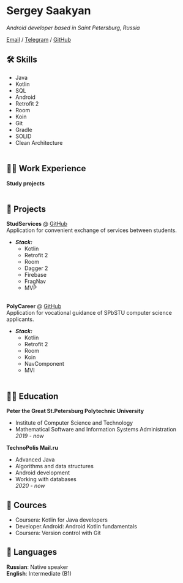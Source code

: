 # Sergey Saakyan

_Android developer based in Saint Petersburg, Russia_ <br>

[Email](mailto:ogamoga.dev@gmail.com) / [Telegram](https://t.me/ogamoga/) / [GitHub](https://github.com/ogamoga/)


## 🛠 Skills

 - Java
 - Kotlin
 - SQL
 - Android
 - Retrofit 2
 - Room
 - Koin
 - Git
 - Gradle
 - SOLID
 - Clean Architecture
<br><br>

## 👨‍💻 Work Experience

**Study projects**
<br><br>
    
## 💼 Projects

**StudServices** @ [GitHub](https://github.com/studservices/studservices-android/) <br>
Application for convenient exchange of services between students.

  - **_Stack:_**
    - Kotlin
    - Retrofit 2
    - Room
    - Dagger 2
    - Firebase
    - FragNav
    - MVP
<br><br>

**PolyCareer** @ [GitHub](https://github.com/polycareer/polycareer-android/) <br>
Application for vocational guidance of SPbSTU computer science applicants.

  - **_Stack:_**
    - Kotlin
    - Retrofit 2
    - Room
    - Koin
    - NavComponent
    - MVI
<br><br>

## 👨‍🎓 Education

**Peter the Great St.Petersburg Polytechnic University**<br> 

  - Institute of Computer Science and Technology<br> 
  - Mathematical Software and Information Systems Administration<br> 
  _2019 - now_

**TechnoPolis Mail.ru**

  - Advanced Java
  - Algorithms and data structures
  - Android development
  - Working with databases<br>
  _2020 - now_

## 📌 Cources

  - Coursera: Kotlin for Java developers
  - Developer.Android: Android Kotlin fundamentals
  - Coursera: Version control with Git

## 💬 Languages

**Russian**: Native speaker <br>
**English**: Intermediate (B1)
<br><br>
